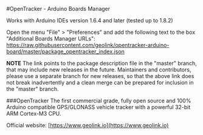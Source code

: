 #OpenTracker - Arduino Boards Manager

Works with Arduino IDEs version 1.6.4 and later (tested up to 1.8.2)

Open the menu "File" > "Preferences" and add the following text to the box "Additional Boards Manager URLs":
https://raw.githubusercontent.com/geolink/opentracker-arduino-board/master/package_opentracker_index.json

**NOTE**
The link points to the package description file in the "master" branch, that may include new releases in the future.
Maintainers and contributors, please use a separate branch for new releases, so that the above link does not break inadvertently and a clean merge can be prepared for inclusion in the "master" branch.

###OpenTracker
The first commercial grade, fully open source and 100% Arduino compatible GPS/GLONASS vehicle tracker with a powerful 32-bit ARM Cortex-M3 CPU.

Official website: [https://www.geolink.io](https://www.geolink.io)
